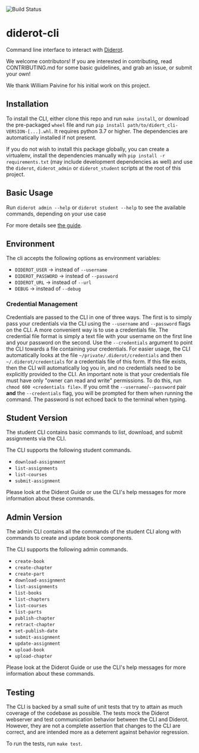 ![Build Status](https://codebuild.us-east-1.amazonaws.com/badges?uuid=eyJlbmNyeXB0ZWREYXRhIjoiZ2NjRndxM3AybjBlRXYvWDdrOWFxTVIrMkkxa3NTRmkrb3VhUVF1eS9tT3E5VEJOVHhST0lHcWcraE9MTkFNNGNNODI0YUFCaXdkYVFnQmx1UDFPb2FzPSIsIml2UGFyYW1ldGVyU3BlYyI6Ilg4emtuM3V0bG5WVDBDMTMiLCJtYXRlcmlhbFNldFNlcmlhbCI6MX0%3D&branch=master)

# diderot-cli

Command line interface to interact with [Diderot](http://www.umut-acar.org/diderot).

We welcome contributors! If you are interested in contributing, read CONTRIBUTING.md for some basic guidelines, and grab an issue, or submit your own! 

We thank William Paivine for his initial work on this project.

## Installation

To install the CLI, either clone this repo and run `make install`, or download the pre-packaged `wheel` file and run `pip install path/to/didert_cli-VERSION-[...].whl`. It requires python 3.7 or higher.
The dependencies are automatically installed if not present.

If you do not wish to install this package globally, you can create a virtualenv, install the dependencies manually wih `pip install -r requirements.txt` (may include development dependencies as well) and use the `diderot`, `diderot_admin` or `diderot_student` scripts at the root of this project.

## Basic Usage

Run `diderot admin --help` or `diderot student --help` to see the available commands, depending on your use case

For more details see [the guide](https://www.diderot.one/course/15/chapters/736/).

## Environment

The cli accepts the following options as environment variables:

* `DIDEROT_USER` -> instead of `--username`
* `DIDEROT_PASSWORD` -> instead of `--password`
* `DIDEROT_URL` -> instead of `--url`
* `DEBUG` -> instead of `--debug`

### Credential Management

Credentials are passed to the CLI in one of three ways.
The first is to simply pass your credentials via the CLI using the `--username` and `--password` flags on the CLI.
A more convenient way is to use a credentials file. The credential file format is simply a text file with your username on the first line and your password on the second. Use the `--credentials` argument to point the CLI towards a file containing your credentials. For easier usage, the CLI automatically looks at the file `~/private/.diderot/credentials` and then `~/.diderot/credentials` for a credentials file of this form. If this file exists, then the CLI will automatically log you in, and no credentials need to be explicitly provided to the CLI. An important note is that your credentials file must have only "owner can read and write" permissions. To do this, run `chmod 600 <credentials file>`.
If you omit the `--username`/`--password` pair **and** the `--credentials` flag, you will be prompted for them when running the command. The password is not echoed back to the terminal when typing.

## Student Version

The student CLI contains basic commands to list, download, and submit assignments via the CLI.

The CLI supports the following student commands.

* `download-assignment`
* `list-assignments`
* `list-courses`
* `submit-assignment`

Please look at the Diderot Guide or use the CLI's help messages for more information about these commands.

## Admin Version

The admin CLI contains all the commands of the student CLI along with commands to create and update book components.

The CLI supports the following admin commands.

* `create-book`
* `create-chapter`
* `create-part`
* `download-assignment`
* `list-assignments`
* `list-books`
* `list-chapters`
* `list-courses`
* `list-parts`
* `publish-chapter`
* `retract-chapter`
* `set-publish-date`
* `submit-assignment`
* `update-assignment`
* `upload-book`
* `upload-chapter`

Please look at the Diderot Guide or use the CLI's help messages for more information about these commands.

## Testing

The CLI is backed by a small suite of unit tests that try to attain as much coverage of the codebase as possible. The tests mock the Diderot webserver and test communication behavior between the CLI and Diderot. However, they are not a complete assertion that changes to the CLI are correct, and are intended more as a deterrent against behavior regression.

To run the tests, run `make test`.
